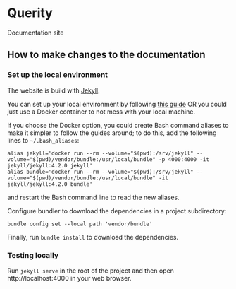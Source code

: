 Querity
=======

Documentation site

## How to make changes to the documentation

### Set up the local environment

The website is build with [Jekyll](https://jekyllrb.com/).

You can set up your local environment by
following [this guide](https://docs.github.com/en/pages/setting-up-a-github-pages-site-with-jekyll/creating-a-github-pages-site-with-jekyll)
OR you could just use a Docker container to not mess with your local machine.

If you choose the Docker option, you could create Bash command aliases to make it simpler to follow the guides around;
to do this, add the following lines to `~/.bash_aliases`:

```
alias jekyll='docker run --rm --volume="$(pwd):/srv/jekyll" --volume="$(pwd)/vendor/bundle:/usr/local/bundle" -p 4000:4000 -it jekyll/jekyll:4.2.0 jekyll'
alias bundle='docker run --rm --volume="$(pwd):/srv/jekyll" --volume="$(pwd)/vendor/bundle:/usr/local/bundle" -it jekyll/jekyll:4.2.0 bundle'
```

and restart the Bash command line to read the new aliases.

Configure bundler to download the dependencies in a project subdirectory:

```
bundle config set --local path 'vendor/bundle'
```

Finally, run `bundle install` to download the dependencies.

### Testing locally

Run `jekyll serve` in the root of the project and then open http://localhost:4000 in your web browser.
